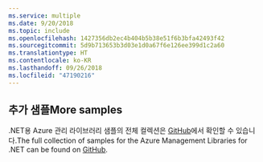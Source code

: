 ```yaml
---
ms.service: multiple
ms.date: 9/20/2018
ms.topic: include
ms.openlocfilehash: 1427356db2ec4b404b5b38e51f6b3bfa42493f42
ms.sourcegitcommit: 5d9b713653b3d03e1d0a67f6e126ee399d1c2a60
ms.translationtype: HT
ms.contentlocale: ko-KR
ms.lasthandoff: 09/26/2018
ms.locfileid: "47190216"
---
```

## <a name="more-samples"></a><span data-ttu-id="026fa-101">추가 샘플</span><span class="sxs-lookup"><span data-stu-id="026fa-101">More samples</span></span>

<span data-ttu-id="026fa-102">.NET용 Azure 관리 라이브러리 샘플의 전체 컬렉션은 [GitHub](https://github.com/Azure/azure-sdk-for-net/blob/Fluent/README.md#sample-code)에서 확인할 수 있습니다.</span><span class="sxs-lookup"><span data-stu-id="026fa-102">The full collection of samples for the Azure Management Libraries for .NET can be found on [GitHub](https://github.com/Azure/azure-sdk-for-net/blob/Fluent/README.md#sample-code).</span></span>